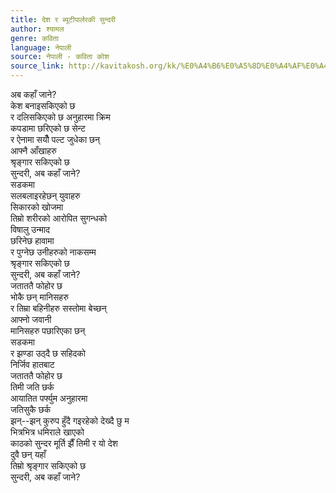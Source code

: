 ```yaml
---
title: देश र ब्यूटीपार्लरकी सुन्दरी
author: श्यामल
genre: कविता
language: नेपाली
source: नेपाली - कविता कोश
source_link: http://kavitakosh.org/kk/%E0%A4%B6%E0%A5%8D%E0%A4%AF%E0%A4%BE%E0%A4%AE%E0%A4%B2
---
```


अब कहाँ जाने?  
केश बनाइसकिएको छ  
र दलिसकिएको छ अनुहारमा क्रिम  
कपडामा छरिएको छ सेन्ट  
र ऐनामा सयौँ पल्ट जुधेका छन्  
आफ्नै आँखाहरु  
श्रृङ्गार सकिएको छ  
सुन्दरी, अब कहाँ जाने?  
सडकमा  
सलबलाइरहेछन् युवाहरु  
सिकारको खोजमा  
तिम्रो शरीरको आरोपित सुगन्धको  
विषालु उन्माद  
छरिनेछ हावामा  
र पुग्नेछ उनीहरुको नाकसम्म  
श्रृङ्गार सकिएको छ  
सुन्दरी, अब कहाँ जाने?  
जताततै फोहोर छ  
भोकै छन् मानिसहरु  
र तिम्रा बहिनीहरु सस्तोमा बेच्छन्  
आफ्नो जवानी  
मानिसहरु पछारिएका छन्  
सडकमा  
र झण्डा उठ्दै छ सहिदको  
निर्जिव हातबाट  
जताततै फोहोर छ  
तिमी जति छर्क  
आयातित पर्फ्युम अनुहारमा  
जतिसुकै छर्क  
झन्--झन् कुरुप हुँदै गइरहेको देख्दै छु म  
भित्रभित्र धमिराले खाएको  
काठको सुन्दर मूर्ति झैँ तिमी र यो देश  
दुवै छन् यहाँ  
तिम्रो श्रृङ्गार सकिएको छ  
सुन्दरी, अब कहाँ जाने?
